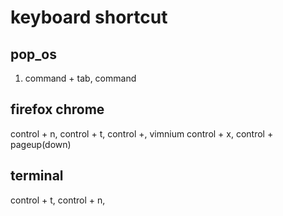 # keyboard shortcut

## pop_os
1. command + tab, command

## firefox chrome
control + n, control + t, control +, vimnium 
control + x, control + pageup(down) 

## terminal
control + t, control + n, 
